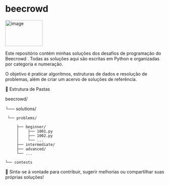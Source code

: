 # beecrowd

<img width="118" height="82" alt="image" src="https://github.com/user-attachments/assets/1581a1f3-c024-4260-89d8-bbd2f119c87e" />

Este repositório contém minhas soluções dos desafios de programação do Beecrowd .
Todas as soluções aqui são escritas em Python e organizadas por categoria e numeração.

O objetivo é praticar algoritmos, estruturas de dados e resolução de problemas, 
além de criar um acervo de soluções de referência.

📂 Estrutura de Pastas

beecrowd/
 
 └── solutions/ 
     
     └── problems/
         
         ├── beginner/
         │    ├── 1001.py
         │    ├── 1002.py
         │    └── ... 
         ├── intermediate/ 
         ├── advanced/  
         └── ...
    
    └── contests


📌 Sinta-se à vontade para contribuir, sugerir melhorias ou compartilhar suas próprias soluções!
